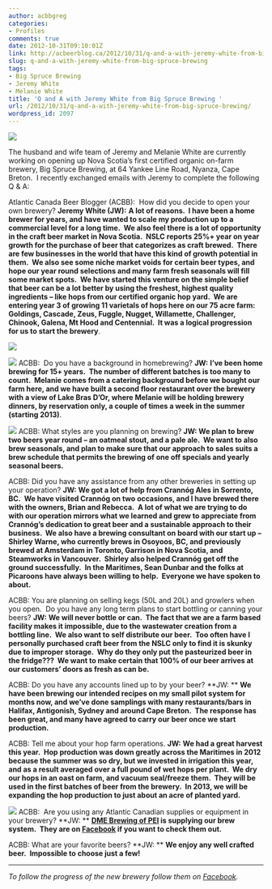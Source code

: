 ```yaml
---
author: acbbgreg
categories:
- Profiles
comments: true
date: 2012-10-31T09:10:01Z
link: http://acbeerblog.ca/2012/10/31/q-and-a-with-jeremy-white-from-big-spruce-brewing/
slug: q-and-a-with-jeremy-white-from-big-spruce-brewing
tags:
- Big Spruce Brewing
- Jeremy White
- Melanie White
title: 'Q and A with Jeremy White from Big Spruce Brewing '
url: /2012/10/31/q-and-a-with-jeremy-white-from-big-spruce-brewing/
wordpress_id: 2097
---
```


[![](http://acbeerblog.ca/wp-content/uploads/2012/10/big-spruce-sign.jpg)](http://acbeerblog.ca/wp-content/uploads/2012/10/big-spruce-sign.jpg)

The husband and wife team of Jeremy and Melanie White are currently working on opening up Nova Scotia’s first certified organic on-farm brewery, Big Spruce Brewing, at 64 Yankee Line Road, Nyanza, Cape Breton.  I recently exchanged emails with Jeremy to complete the following Q & A:

Atlantic Canada Beer Blogger (ACBB):  How did you decide to open your own brewery?
**Jeremy White (JW):** **A lot of reasons.  I have been a home brewer for years, and have wanted to scale my production up to a commercial level for a long time.  We also feel there is a lot of opportunity in the craft beer market in Nova Scotia.  NSLC reports 25%+ year on year growth for the purchase of beer that categorizes as craft brewed.  There are few businesses in the world that have this kind of growth potential in them.  We also see some niche market voids for certain beer types, and hope our year round selections and many farm fresh seasonals will fill some market spots.  We have started this venture on the simple belief that beer can be a lot better by using the freshest, highest quality ingredients – like hops from our certified organic hop yard.  We are entering year 3 of growing 11 varietals of hops here on our 75 acre farm: Goldings, Cascade, Zeus, Fuggle, Nugget, Willamette, Challenger, Chinook, Galena, Mt Hood and Centennial.  It was a logical progression for us to start the brewery**.

[![](http://acbeerblog.ca/wp-content/uploads/2012/10/construction-1.jpg)](http://acbeerblog.ca/wp-content/uploads/2012/10/construction-1.jpg)

[![](http://acbeerblog.ca/wp-content/uploads/2012/10/construction-2.jpg)](http://acbeerblog.ca/wp-content/uploads/2012/10/construction-2.jpg)
ACBB:  Do you have a background in homebrewing?
**JW:** **I’ve been home brewing for 15+ years.  The number of different batches is too many to count.  Melanie comes from a catering background before we bought our farm here, and we have built a second floor restaurant over the brewery with a view of Lake Bras D’Or, where Melanie will be holding brewery dinners, by reservation only, a couple of times a week in the summer (starting 2013)**.

[![](http://acbeerblog.ca/wp-content/uploads/2012/10/jeremy-holding-hops.jpg)](http://acbeerblog.ca/wp-content/uploads/2012/10/jeremy-holding-hops.jpg)
ACBB: What styles are you planning on brewing?
**JW: We plan to brew two beers year round – an oatmeal stout, and a pale ale.  We want to also brew seasonals, and plan to make sure that our approach to sales suits a brew schedule that permits the brewing of one off specials and yearly seasonal beers.**


ACBB: Did you have any assistance from any other breweries in setting up your operation?
**JW:** **We got a lot of help from Crannóg Ales in Sorrento, BC.  We have visited Crannóg on two occasions, and I have brewed there with the owners, Brian and Rebecca.  A lot of what we are trying to do with our operation mirrors what we learned and grew to appreciate from Crannóg’s dedication to great beer and a sustainable approach to their business.  We also have a brewing consultant on board with our start up – Shirley Warne, who currently brews in Osoyoos, BC, and previously brewed at Amsterdam in Toronto, Garrison in Nova Scotia, and Steamworks in Vancouver.  Shirley also helped Crannóg get off the ground successfully.  In the Maritimes, Sean Dunbar and the folks at Picaroons have always been willing to help.  Everyone we have spoken to about.**


ACBB: You are planning on selling kegs (50L and 20L) and growlers when you open.  Do you have any long term plans to start bottling or canning your beers?
**JW:** **We will never bottle or can.  The fact that we are a farm based facility makes it impossible, due to the wastewater creation from a bottling line.  We also want to self distribute our beer.  Too often have I personally purchased craft beer from the NSLC only to find it is skunky due to improper storage.  Why do they only put the pasteurized beer in the fridge???  We want to make certain that 100% of our beer arrives at our customers’ doors as fresh as can be.**


ACBB: Do you have any accounts lined up to by your beer?
**JW: ** **We have been brewing our intended recipes on my small pilot system for months now, and we’ve done samplings with many restaurants/bars in Halifax, Antigonish, Sydney and around Cape Breton.  The response has been great, and many have agreed to carry our beer once we start production.**


ACBB: Tell me about your hop farm operations.
**JW:** **We had a great harvest this year.  Hop production was down greatly across the Maritimes in 2012 because the summer was so dry, but we invested in irrigation this year, and as a result averaged over a full pound of wet hops per plant.  We dry our hops in an oast on farm, and vacuum seal/freeze them.  They will be used in the first batches of beer from the brewery.  In 2013, we will be expanding the hop production to just about an acre of planted yard.**

[![](http://acbeerblog.ca/wp-content/uploads/2012/10/hop-field.jpg)](http://acbeerblog.ca/wp-content/uploads/2012/10/hop-field.jpg)
ACBB:  Are you using any Atlantic Canadian supplies or equipment in your brewery?
**JW: ** **[DME Brewing of PEI](http://www.dmeinternational.com/brewing/) is supplying our brew system.  They are on [Facebook](http://www.facebook.com/DMEBrewing?ref=ts&fref=ts) if you want to check them out.**


ACBB: What are your favorite beers?
**JW: ** **We enjoy any well crafted beer.  Impossible to choose just a few!**

___________________________________________________________________________________________________________
_To follow the progress of the new brewery follow them on [Facebook](http://www.facebook.com/BigSpruceBrewing)._
